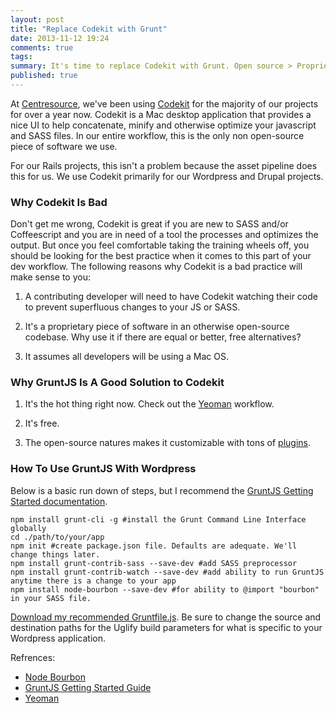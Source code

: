```yaml
---
layout: post
title: "Replace Codekit with Grunt"
date: 2013-11-12 19:24
comments: true
tags: 
summary: It's time to replace Codekit with Grunt. Open source > Proprietary.
published: true
---
```


At [Centresource](http://www.centresource.com), we've been using
[Codekit](http://incident57.com/codekit/) for the majority of our
projects for over a year now. Codekit is a Mac desktop application that provides
a nice UI to help concatenate, minify and otherwise optimize your
javascript and SASS files. In our entire workflow, this is the only
non open-source piece of software we use.

For our Rails projects, this isn't a problem because the asset pipeline
does this for us. We use Codekit primarily for our Wordpress and Drupal
projects.

### Why Codekit Is Bad

Don't get me wrong, Codekit is great if you are new to SASS and/or
Coffeescript and you are in need of a tool the processes and optimizes
the output. But once you feel comfortable taking the training wheels
off, you should be looking for the best practice when it comes to
this part of your dev workflow. The following reasons why Codekit is a
bad practice will make sense to you:

1. A contributing developer will need to have Codekit watching their
   code to prevent superfluous changes to your JS or SASS.

2. It's a proprietary piece of software in an otherwise open-source
   codebase. Why use it if there are equal or better, free alternatives?

3. It assumes all developers will be using a Mac OS.

### Why GruntJS Is A Good Solution to Codekit

1. It's the hot thing right now. Check out the [Yeoman](http:yeoman.io)
   workflow.

2. It's free.

3. The open-source natures makes it customizable with tons of
   [plugins](http://gruntjs.com/plugins).

### How To Use GruntJS With Wordpress

Below is a basic run down of steps, but I recommend the [GruntJS Getting
Started documentation](http://gruntjs.com/getting-started).

```
npm install grunt-cli -g #install the Grunt Command Line Interface globally
cd ./path/to/your/app
npm init #create package.json file. Defaults are adequate. We'll change things later.
npm install grunt-contrib-sass --save-dev #add SASS preprocessor
npm install grunt-contrib-watch --save-dev #add ability to run GruntJS anytime there is a change to your app
npm install node-bourbon --save-dev #for ability to @import "bourbon" in your SASS file.
```

[Download my recommended
Gruntfile.js](https://gist.github.com/rianrainey/7443208). Be sure to
change the source and destination paths for the Uglify build parameters
for what is specific to your Wordpress application.

Refrences:

- [Node Bourbon](https://github.com/lacroixdesign/node-bourbon)
- [GruntJS Getting Started Guide](http://gruntjs.com/getting-started)
- [Yeoman](http://yeoman.io/)

